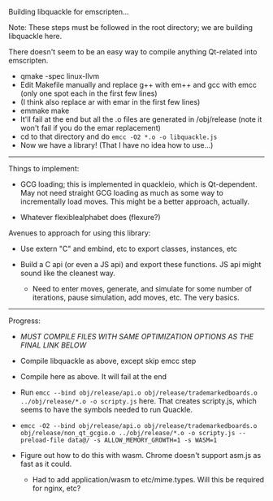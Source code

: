 Building libquackle for emscripten...

Note: These steps must be followed in the root directory; we are building libquackle here.

There doesn't seem to be an easy way to compile anything Qt-related into emscripten.

- qmake -spec linux-llvm
- Edit Makefile manually and replace g++ with em++ and gcc with emcc (only one spot each in the first few lines)
- (I think also replace ar with emar in the first few lines)
- emmake make
- It'll fail at the end but all the .o files are generated in /obj/release (note it won't fail if you do the emar replacement)
- cd to that directory and do `emcc -O2 *.o -o libquackle.js`
- Now we have a library! (That I have no idea how to use...)

----------------
Things to implement:
- GCG loading; this is implemented in quackleio, which is Qt-dependent. May not need straight GCG loading as much as some way to incrementally load moves. This might be a better approach, actually.

- Whatever flexiblealphabet does (flexure?)

Avenues to approach for using this library:

- Use extern "C" and embind, etc to export classes, instances, etc

- Build a C api (or even a JS api) and export these functions. JS api might sound like the cleanest way.
    - Need to enter moves, generate, and simulate for some number of iterations, pause simulation, add moves, etc. The very basics.


------------

Progress:

- *MUST COMPILE FILES WITH SAME OPTIMIZATION OPTIONS AS THE FINAL LINK BELOW*
- Compile libquackle as above, except skip emcc step
- Compile here as above. It will fail at the end
- Run `emcc --bind obj/release/api.o obj/release/trademarkedboards.o ../obj/release/*.o -o scripty.js` here. That creates scripty.js, which seems to have the symbols needed to run Quackle.
- `emcc -O2 --bind obj/release/api.o obj/release/trademarkedboards.o obj/release/non_qt_gcgio.o ../obj/release/*.o -o scripty.js --preload-file data@/ -s ALLOW_MEMORY_GROWTH=1 -s WASM=1`

- Figure out how to do this with wasm. Chrome doesn't support asm.js as fast as it could.
    - Had to add application/wasm to etc/mime.types. Will this be required for nginx, etc?